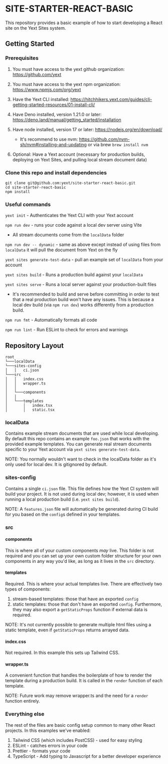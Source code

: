 # SITE-STARTER-REACT-BASIC
This repository provides a basic example of how to start developing a React site on the Yext Sites system.

## Getting Started
### Prerequisites
1. You must have access to the yext github organization: https://github.com/yext
1. You must have access to the yext npm organization: https://www.npmjs.com/org/yext
1. Have the Yext CLI installed: https://hitchhikers.yext.com/guides/cli-getting-started-resources/01-install-cli/
1. Have Deno installed, version 1.21.0 or later: https://deno.land/manual/getting_started/installation
1. Have node installed, version 17 or later: https://nodejs.org/en/download/

    * It's recommend to use nvm: https://github.com/nvm-sh/nvm#installing-and-updating or via brew `brew install nvm`
1. Optional: Have a Yext account (necessary for production builds, deploying on Yext Sites, and pulling local stream document data)

### Clone this repo and install dependencies
```shell
git clone git@github.com:yext/site-starter-react-basic.git
cd site-starter-react-basic
npm install
```

### Useful commands
`yext init` - Authenticates the Yext CLI with your Yext account

`npm run dev` - runs your code against a local dev server using Vite
* All stream documents come from the `localData` folder

`npm run dev -- dynamic` - same as above except instead of using files from `localData` it will pull the document from Yext on the fly

`yext sites generate-test-data` - pull an example set of `localData` from your account

`yext sites build` - Runs a production build against your `localData`

`yext sites serve` - Runs a local server against your production-built files

* It's recommended to build and serve before committing in order to test that a real production build won't have any issues. This is because a local dev build (via `npm run dev`) works differently from a production build.

`npm run fmt` - Automatically formats all code

`npm run lint` - Run ESLint to check for errors and warnings

## Repository Layout
```
root
└───localData
└───sites-config
│   │   ci.json
└───src
│   │   index.css
│   │   wrapper.ts
│   │
│   └───components
│   │
│   └───templates
│       │   index.tsx
│       │   static.tsx
```
### localData
Contains example stream documents that are used while local developing. By default this repo contains an example `foo.json` that works with the provided example templates. You can generate real stream documents specific to your Yext account via `yext sites generate-test-data`.

NOTE: You normally wouldn't want to check in the localData folder as it's only used for local dev. It is gitignored by default.

### sites-config
Contains a single `ci.json` file. This file defines how the Yext CI system will build your project. It is not used during local dev; however, it is used when running a local production build (i.e. `yext sites build`).

NOTE: A `features.json` file will automatically be generated during CI build for you based on the `config`s defined in your templates.

### src
#### components
This is where all of your custom components _may_ live. This folder is not required and you can set up your own custom folder structure for your own components in any way you'd like, as long as it lives in the `src` directory.

#### templates
Required. This is where your actual templates live. There are effectively two types of components:

1. stream-based templates: those that have an exported `config`
1. static templates: those that don't have an exported `config`. Furthermore, they may also export a `getStaticProps` function if external data is required.

NOTE: It's not currently possible to generate multiple html files using a static template, even if `getStaticProps` returns arrayed data.

#### index.css
Not required. In this example this sets up Tailwind CSS.

#### wrapper.ts
A convenient function that handles the boilerplate of how to render the template during a production build. It is called in the `render` function of each template.

NOTE: Future work may remove wrapper.ts and the need for a `render` function entirely.

### Everything else
The rest of the files are basic config setup common to many other React projects. In this examples we've enabled:

1. Tailwind CSS (which includes PostCSS) - used for easy styling
1. ESLint - catches errors in your code
1. Prettier - formats your code
1. TypeScript - Add typing to Javascript for a better developer experience
